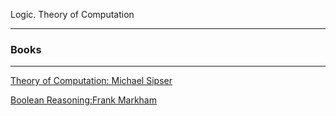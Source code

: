 Logic. Theory of Computation


------------------
### Books
----------------

[Theory of Computation: Michael Sipser](https://www.amazon.com/Introduction-Theory-Computation-Michael-Sipser/dp/113318779X/ref=sr_1_1?keywords=Theory+of+computation&qid=1560707698&s=gateway&sr=8-1)

[Boolean Reasoning:Frank Markham](https://www.amazon.com/Boolean-Reasoning-Logic-Equations-Mathematics/dp/0486427854/ref=sr_1_1?keywords=Boolean+reasoning&qid=1560707813&s=gateway&sr=8-1)
